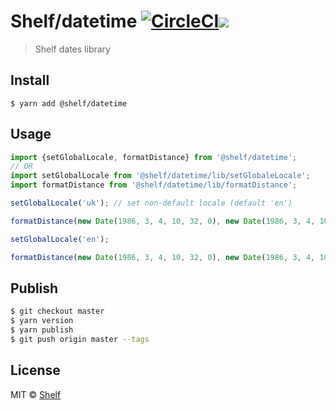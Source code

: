 # Shelf/datetime [![CircleCI](https://app.circleci.com/pipelines/github/shelfio/datetime.svg?style=svg)](https://app.circleci.com/pipelines/github/shelfio/datetime)![](https://img.shields.io/badge/code_style-prettier-ff69b4.svg)

> Shelf dates library

## Install

```
$ yarn add @shelf/datetime
```

## Usage

```js
import {setGlobalLocale, formatDistance} from '@shelf/datetime';
// OR
import setGlobalLocale from '@shelf/datetime/lib/setGlobaleLocale';
import formatDistance from '@shelf/datetime/lib/formatDistance';

setGlobalLocale('uk'); // set non-default locale (default 'en')

formatDistance(new Date(1986, 3, 4, 10, 32, 0), new Date(1986, 3, 4, 10, 32, 20));

setGlobalLocale('en');

formatDistance(new Date(1986, 3, 4, 10, 32, 0), new Date(1986, 3, 4, 10, 32, 20)); // a few seconds ago
```

## Publish

```sh
$ git checkout master
$ yarn version
$ yarn publish
$ git push origin master --tags
```

## License

MIT © [Shelf](https://shelf.io)

